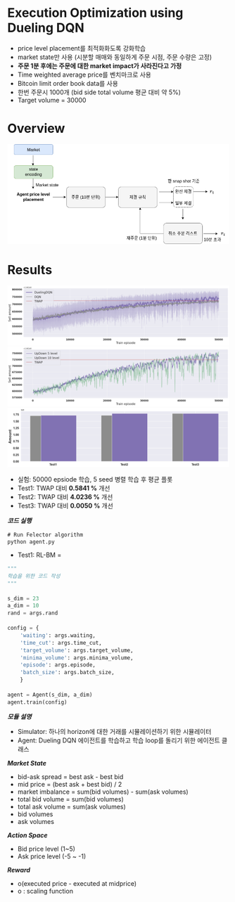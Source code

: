 # Execution Optimization using Dueling DQN
- price level placement를 최적화화도록 강화학습
- market state만 사용 (시분할 매매와 동일하게 주문 시점, 주문 수량은 고정)
- **주문 1분 후에는 주문에 대한 market impact가 사라진다고 가정**
- Time weighted average price를 벤치마크로 사용 
- Bitcoin limit order book data를 사용 
- 한번 주문시 1000개 (bid side total volume 평균 대비 약 5%)
- Target volume = 30000 <br>

# Overview 

![](result/overview_.png)

# Results

![](result/output.png)
![](result/output3.png)
![](result/output2.png)

- 실험: 50000 epsiode 학습, 5 seed 병렬 학습 후 평균 플롯
- Test1: TWAP 대비 **0.5841 %** 개선
- Test2: TWAP 대비 **4.0236 %** 개선
- Test3: TWAP 대비 **0.0050 %** 개선

***코드 실행***

    # Run Felector algorithm
    python agent.py

- Test1: RL-BM = 
```python
"""
학습을 위한 코드 작성
"""

s_dim = 23
a_dim = 10
rand = args.rand

config = {
    'waiting': args.waiting,
    'time_cut': args.time_cut,
    'target_volume': args.target_volume,
    'minima_volume': args.minima_volume,
    'episode': args.episode,
    'batch_size': args.batch_size,
    }

agent = Agent(s_dim, a_dim)
agent.train(config)
```

***모듈 설명***
- Simulator: 하나의 horizon에 대한 거래를 시뮬레이션하기 위한 시뮬레이터
- Agent: Dueling DQN 에이전트를 학습하고 학습 loop를 돌리기 위한 에이전트 클래스

***Market State***
- bid-ask spread = best ask - best bid
- mid price = (best ask + best bid) / 2
- market imbalance = sum(bid volumes) - sum(ask volumes)
- total bid volume = sum(bid volumes)
- total ask volume = sum(ask volumes)
- bid volumes
- ask volumes

***Action Space***
- Bid price level (1~5)
- Ask price level (-5 ~ -1)

***Reward***
- o(executed price - executed at midprice)
- o : scaling function
